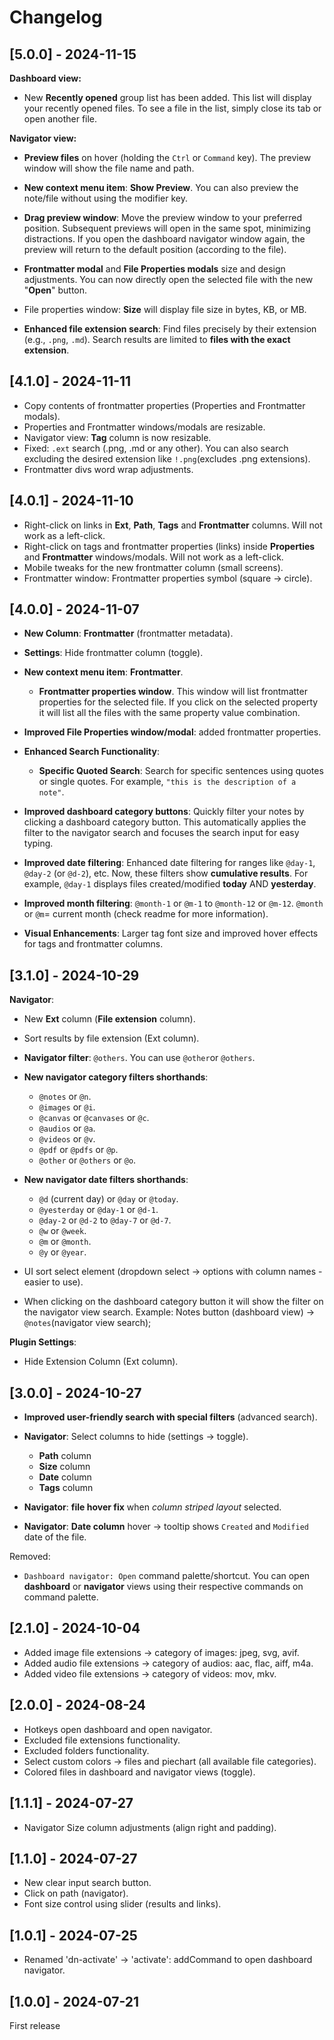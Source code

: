 # Changelog

## [5.0.0] - 2024-11-15

**Dashboard view:**
- New **Recently opened** group list has been added. This list will display your recently opened files. To see a file in the list, simply close its tab or open another file.

**Navigator view:**
- **Preview files** on hover (holding the `Ctrl` or `Command` key). The preview window will show the file name and path.

- **New context menu item**: **Show Preview**. You can also preview the note/file without using the modifier key.

- **Drag preview window**: Move the preview window to your preferred position. Subsequent previews will open in the same spot, minimizing distractions. If you open the dashboard navigator window again, the preview will return to the default position (according to the file).

- **Frontmatter modal** and **File Properties modals** size and design adjustments. You can now directly open the selected file with the new "**Open**" button.

- File properties window: **Size** will display file size in bytes, KB, or MB.

- **Enhanced file extension search**: Find files precisely by their extension (e.g., `.png`, `.md`). Search results are limited to **files with the exact extension**.


## [4.1.0] - 2024-11-11

- Copy contents of frontmatter properties (Properties and Frontmatter modals).
- Properties and Frontmatter windows/modals are resizable.
- Navigator view: **Tag** column is now resizable.
- Fixed: `.ext` search (.png, .md or any other). You can also search excluding the desired extension like `!.png`(excludes .png extensions).
- Frontmatter divs word wrap adjustments.

## [4.0.1] - 2024-11-10
- Right-click on links in **Ext**, **Path**, **Tags** and **Frontmatter** columns. Will not work as a left-click.
- Right-click on tags and frontmatter properties (links) inside **Properties** and **Frontmatter** windows/modals. Will not work as a left-click.
- Mobile tweaks for the new frontmatter column (small screens).
- Frontmatter window: Frontmatter properties symbol (square -> circle).

## [4.0.0] - 2024-11-07
- **New Column**: **Frontmatter** (frontmatter metadata).

- **Settings**: Hide frontmatter column (toggle).

- **New context menu item**: **Frontmatter**.
   - **Frontmatter properties window**. This window will list frontmatter properties for the selected file. If you click on the selected property it will list all the files with the same property value combination.

- **Improved File Properties window/modal**: added frontmatter properties.

- **Enhanced Search Functionality**:
  - **Specific Quoted Search**: Search for specific sentences using quotes or single quotes. For example, `"this is the description of a note"`.

- **Improved dashboard category buttons**: Quickly filter your notes by clicking a dashboard category button. This automatically applies the filter to the navigator search and focuses the search input for easy typing.

- **Improved date filtering**: Enhanced date filtering for ranges like `@day-1`, `@day-2` (or `@d-2`),  etc. Now, these filters show **cumulative results**. For example, `@day-1` displays files created/modified **today** AND **yesterday**.

- **Improved month filtering**: `@month-1` or `@m-1` to `@month-12` or `@m-12`. `@month` or `@m`= current month (check readme for more information).

- **Visual Enhancements**: Larger tag font size and improved hover effects for tags and frontmatter columns.

## [3.1.0] - 2024-10-29

**Navigator**: 
- New **Ext** column (**File extension** column).
- Sort results by file extension (Ext column).
- **Navigator filter**: `@others`. You can use `@other`or `@others`.
- **New navigator category filters shorthands**: 
  - `@notes` or `@n`.
  - `@images` or `@i`.
  - `@canvas` or `@canvases` or `@c`.
  - `@audios` or `@a`.
  - `@videos` or `@v`.
  - `@pdf` or `@pdfs` or `@p`.
  - `@other` or `@others` or `@o`.
- **New navigator date filters shorthands**: 
  - `@d` (current day) or `@day` or `@today`.
  - `@yesterday` or `@day-1` or `@d-1`.
  - `@day-2` or `@d-2` to `@day-7` or `@d-7`.
  - `@w` or `@week`.
  - `@m` or `@month`.
  - `@y` or `@year`.

- UI sort select element (dropdown select -> options with column names - easier to use).
- When clicking on the dashboard category button it will show the filter on the navigator view search. Example: Notes button (dashboard view) -> `@notes`(navigator view search);

**Plugin Settings**:
- Hide Extension Column (Ext column).

## [3.0.0] - 2024-10-27
- **Improved user-friendly search with special filters** (advanced search).

- **Navigator**: Select columns to hide (settings -> toggle).
  - **Path** column
  - **Size** column
  - **Date** column
  - **Tags** column

- **Navigator**: **file hover fix** when *column striped layout* selected.

- **Navigator**: **Date column** hover -> tooltip shows `Created` and `Modified` date of the file.

Removed: 
- `Dashboard navigator: Open` command palette/shortcut. You can open **dashboard** or **navigator** views using their respective commands on command palette.

## [2.1.0] - 2024-10-04
- Added image file extensions -> category of images: jpeg, svg, avif.
- Added audio file extensions -> category of audios: aac, flac, aiff, m4a.
- Added video file extensions -> category of videos: mov, mkv.

## [2.0.0] - 2024-08-24
- Hotkeys open dashboard and open navigator.
- Excluded file extensions functionality.
- Excluded folders functionality.
- Select custom colors -> files and piechart (all available file categories).
- Colored files in dashboard and navigator views (toggle).

## [1.1.1] - 2024-07-27
- Navigator Size column adjustments (align right and padding).

## [1.1.0] - 2024-07-27
- New clear input search button.
- Click on path (navigator).
- Font size control using slider (results and links).

## [1.0.1] - 2024-07-25
- Renamed 'dn-activate' -> 'activate': addCommand to open dashboard navigator.

## [1.0.0] - 2024-07-21
First release

